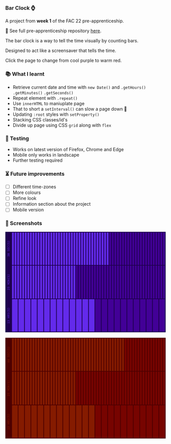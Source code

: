 ### Bar Clock ⌚

A project from **week 1** of the FAC 22 pre-apprenticeship. 

💾 See full pre-apprenticeship repository [here](https://github.com/cemalokten/fac-pre-apprenticeship). 

The bar clock is a way to tell the time visually by counting bars. 

Designed to act like a screensaver that tells the time.

Click the page to change from cool purple to warm red.

### 📚 What I learnt
- Retrieve current date and time with `new Date()` and `.getHours()` `.getMinutes()` `.getSeconds()`
- Repeat element with `.repeat()`
- Use `innerHTML` to maniuplate page
- That to short a `setInterval()` can slow a page down 🤭
- Updating `:root` styles with `setProperty()`
- Stacking CSS classes/id's
- Divide up page using CSS `grid` along with `flex`

### 🦺 Testing
- Works on latest version of Firefox, Chrome and Edge
- Mobile only works in landscape
- Further testing required

### ⏳ Future improvements
- [ ] Different time-zones
- [ ] More colours
- [ ] Refine look
- [ ] Information section about the project
- [ ] Mobile version

### 👀 Screenshots

![Bar Clock Cool Purple](images/bar-clock-1.png)

![Bar Clock Warm Red](images/bar-clock-2.png)

